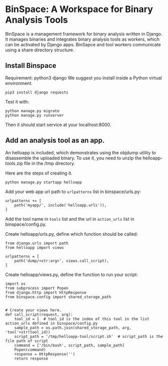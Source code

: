 # BinSpace: A Workspace for Binary Analysis Tools

BinSpace is a management framework for binary analysis written in Django. It manages binaries and integrates binary analysis tools as workers, which can be activated by Django apps. BinSapce and tool workers communicate using a share directory structure. 

## Install Binspace
Requirement: python3 django
We suggest you install inside a Python virtual environment.
```
pip3 install django requests
```
Test it with:
```
python manage.py migrate
python manage.py runserver
```
Then it should start service at your localhost:8000.
## Add an analysis tool as an app. 
An helloapp is included, which demonstrates using the objdump utility to disassemble the uploaded binary. To use it, you need to unzip the helloapp-tools.zip file in the /tmp directory. 

Here are the steps of creating it. 

```
python manage.py startapp helloapp
```
Add your web app url path to `urlpatterns` list in binspace/urls.py:
```
urlpatterns += [
    path('myapp/', include('helloapp.urls')),
]
```
Add the tool name in `tools` list and the url in `action_urls` list in binspace/config.py.

Create helloapp/urls.py, define which function should be called: 
```
from django.urls import path
from helloapp import views

urlpatterns = [
    path('dump/<str:arg>', views.call_script),
]
```
Create helloapp/views.py, define the function to run your script:
```
import os
from subprocess import Popen
from django.http import HttpResponse
from binspace.config import shared_storage_path


# Create your views here.
def call_script(request, arg):
    tool_id = 1  # tool_id is the index of this tool in the list action_urls defined in binspace/config.py
    sample_path = os.path.join(shared_storage_path, arg, 'tool'+str(tool_id))
    script_path = '/tmp/helloapp-tool/script.sh'  # script_path is the file path of script
    command = ['/bin/bash', script_path, sample_path]
    Popen(command)
    response = HttpResponse('')
    return response
```



